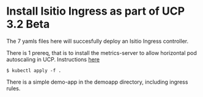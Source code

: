# Install Isitio Ingress as part of UCP 3.2 Beta

The 7 yamls files here will succesfully deploy an Isitio Ingress controller. 

There is 1 prereq, that is to install the metrics-server to allow horizontal pod
autoscaling in UCP. Instructions [here](ee-kubeapps/tree/master/monitoring/metrics-server)

```
$ kubectl apply -f .
```

There is a simple demo-app in the demoapp directory, including ingress rules.
